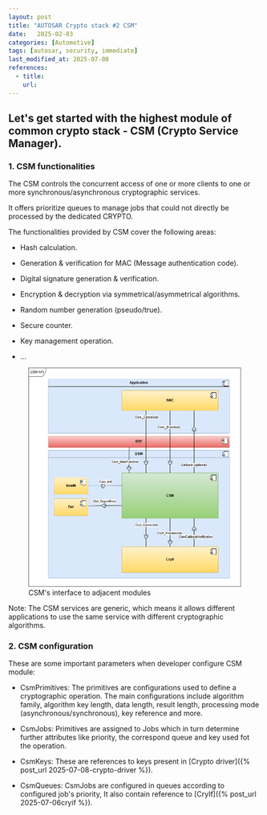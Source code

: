 ```yaml
---
layout: post
title: "AUTOSAR Crypto stack #2 CSM"
date:   2025-02-03
categories: [Automotive]
tags: [autosar, security, immediate]
last_modified_at: 2025-07-08
references:
  - title:
    url:
---
```


## Let's get started with the highest module of common crypto stack - CSM (Crypto Service Manager).

### 1. CSM functionalities

The CSM controls the concurrent access of one or more clients to one or more synchronous/asynchronous cryptographic services.

It offers prioritize queues to manage jobs that could not directly be processed by the dedicated CRYPTO.

The functionalities provided by CSM cover the following areas:

 - Hash calculation.
 
 - Generation & verification for MAC (Message authentication code).

 - Digital signature generation & verification.
 
 - Encryption & decryption via symmetrical/asymmetrical algorithms.

 - Random number generation (pseudo/true).

 - Secure counter.

 - Key management operation.

 - ...

<figure>
  <img src="/assets/img/blogs/1.2/csminterface.png" alt="CSM interface">
  <figcaption>CSM's interface to adjacent modules</figcaption>
</figure>

Note: The CSM services are generic, which means it allows different applications to use the same service with different cryptographic algorithms.

### 2. CSM configuration 

These are some important parameters when developer configure CSM module:

 - CsmPrimitives: The primitives are configurations used to define a cryptographic operation. The main configurations include algorithm family, algorithm key length, data length, result length, processing mode (asynchronous/synchronous), key reference and more.

 - CsmJobs: Primitives are assigned to Jobs which in turn determine further attributes like priority, the correspond queue and key used fot the operation.

 - CsmKeys: These are references to keys present in [Crypto driver]({% post_url 2025-07-08-crypto-driver %}).

 - CsmQueues: CsmJobs are configured in queues according to configured job's priority, It also contain reference to [CryIf]({% post_url 2025-07-06cryif %}).